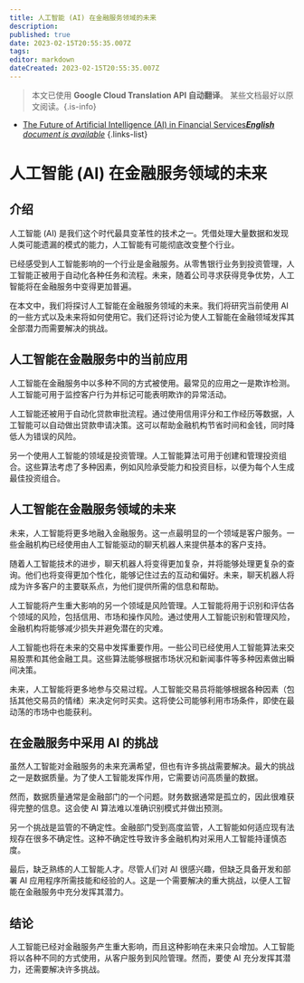 ```yaml
---
title: 人工智能 (AI) 在金融服务领域的未来
description: 
published: true
date: 2023-02-15T20:55:35.007Z
tags: 
editor: markdown
dateCreated: 2023-02-15T20:55:35.007Z
---
```


> 本文已使用 **Google Cloud Translation API 自动翻译**。
某些文档最好以原文阅读。{.is-info}



- [The Future of Artificial Intelligence (AI) in Financial Services***English** document is available*](/en/Knowledge-base/Common/the-future-of-artificial-intelligence-ai-in-financial-services)
{.links-list}


# 人工智能 (AI) 在金融服务领域的未来

## 介绍

人工智能 (AI) 是我们这个时代最具变革性的技术之一。凭借处理大量数据和发现人类可能遗漏的模式的能力，人工智能有可能彻底改变整个行业。

已经感受到人工智能影响的一个行业是金融服务。从零售银行业务到投资管理，人工智能正被用于自动化各种任务和流程。未来，随着公司寻求获得竞争优势，人工智能将在金融服务中变得更加普遍。

在本文中，我们将探讨人工智能在金融服务领域的未来。我们将研究当前使用 AI 的一些方式以及未来将如何使用它。我们还将讨论为使人工智能在金融领域发挥其全部潜力而需要解决的挑战。

## 人工智能在金融服务中的当前应用

人工智能在金融服务中以多种不同的方式被使用。最常见的应用之一是欺诈检测。人工智能可用于监控客户行为并标记可能表明欺诈的异常活动。

 人工智能还被用于自动化贷款审批流程。通过使用信用评分和工作经历等数据，人工智能可以自动做出贷款申请决策。这可以帮助金融机构节省时间和金钱，同时降低人为错误的风险。

另一个使用人工智能的领域是投资管理。人工智能算法可用于创建和管理投资组合。这些算法考虑了多种因素，例如风险承受能力和投资目标，以便为每个人生成最佳投资组合。

## 人工智能在金融服务领域的未来

未来，人工智能将更多地融入金融服务。这一点最明显的一个领域是客户服务。一些金融机构已经使用由人工智能驱动的聊天机器人来提供基本的客户支持。

随着人工智能技术的进步，聊天机器人将变得更加复杂，并将能够处理更复杂的查询。他们也将变得更加个性化，能够记住过去的互动和偏好。未来，聊天机器人将成为许多客户的主要联系点，为他们提供所需的信息和帮助。

人工智能将产生重大影响的另一个领域是风险管理。人工智能将用于识别和评估各个领域的风险，包括信用、市场和操作风险。通过使用人工智能识别和管理风险，金融机构将能够减少损失并避免潜在的灾难。

人工智能也将在未来的交易中发挥重要作用。一些公司已经使用人工智能算法来交易股票和其他金融工具。这些算法能够根据市场状况和新闻事件等多种因素做出瞬间决策。

未来，人工智能将更多地参与交易过程。人工智能交易员将能够根据各种因素（包括其他交易员的情绪）来决定何时买卖。这将使公司能够利用市场条件，即使在最动荡的市场中也能获利。

## 在金融服务中采用 AI 的挑战

虽然人工智能对金融服务的未来充满希望，但也有许多挑战需要解决。最大的挑战之一是数据质量。为了使人工智能发挥作用，它需要访问高质量的数据。

然而，数据质量通常是金融部门的一个问题。财务数据通常是孤立的，因此很难获得完整的信息。这会使 AI 算法难以准确识别模式并做出预测。

另一个挑战是监管的不确定性。金融部门受到高度监管，人工智能如何适应现有法规存在很多不确定性。这种不确定性导致许多金融机构对采用人工智能持谨慎态度。

最后，缺乏熟练的人工智能人才。尽管人们对 AI 很感兴趣，但缺乏具备开发和部署 AI 应用程序所需技能和经验的人。这是一个需要解决的重大挑战，以便人工智能在金融服务中充分发挥其潜力。

## 结论

人工智能已经对金融服务产生重大影响，而且这种影响在未来只会增加。人工智能将以各种不同的方式使用，从客户服务到风险管理。然而，要使 AI 充分发挥其潜力，还需要解决许多挑战。